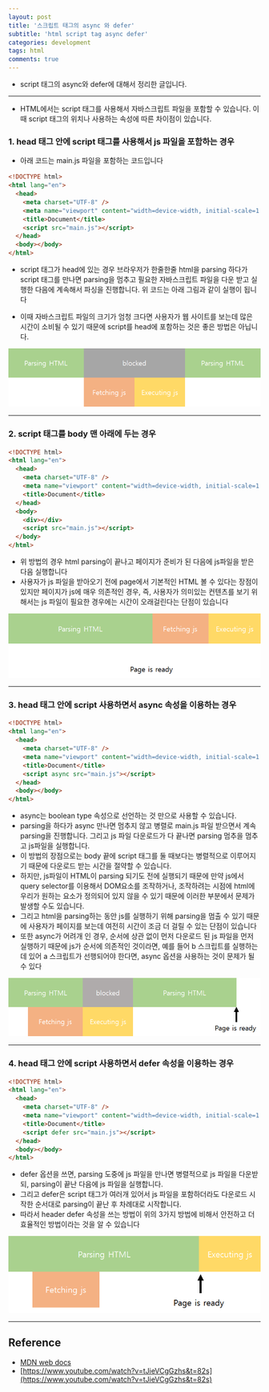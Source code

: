 ```yaml
---
layout: post
title: '스크립트 태그의 async 와 defer'
subtitle: 'html script tag async defer'
categories: development
tags: html
comments: true
---
```


- script 태그의 async와 defer에 대해서 정리한 글입니다.

---

- HTML에서는 script 태그를 사용해서 자바스크립트 파일을 포함할 수 있습니다. 이때 script 태그의 위치나 사용하는 속성에 따른 차이점이 있습니다.

### 1. head 태그 안에 script 태그를 사용해서 js 파일을 포함하는 경우

- 아래 코드는 main.js 파일을 포함하는 코드입니다

```html
<!DOCTYPE html>
<html lang="en">
  <head>
    <meta charset="UTF-8" />
    <meta name="viewport" content="width=device-width, initial-scale=1.0" />
    <title>Document</title>
    <script src="main.js"></script>
  </head>
  <body></body>
</html>
```

- script 태그가 head에 있는 경우 브라우저가 한줄한줄 html을 parsing 하다가 script 태그를 만나면 parsing을 멈추고 필요한 자바스크립트 파일을 다운 받고 실행한 다음에 계속해서 파싱을 진행합니다. 위 코드는 아래 그림과 같이 실행이 됩니다

- 이때 자바스크립트 파일의 크기가 엄청 크다면 사용자가 웹 사이트를 보는데 많은 시간이 소비될 수 있기 때문에 script를 head에 포함하는 것은 좋은 방법은 아닙니다.

<img src="https://github.com/ibtg/ibtg.github.io/blob/master/assets/img/post_img/head.png?raw=true">

---

### 2. script 태그를 body 맨 아래에 두는 경우

```html
<!DOCTYPE html>
<html lang="en">
  <head>
    <meta charset="UTF-8" />
    <meta name="viewport" content="width=device-width, initial-scale=1.0" />
    <title>Document</title>
  </head>
  <body>
    <div></div>
    <script src="main.js"></script>
  </body>
</html>
```

- 위 방법의 경우 html parsing이 끝나고 페이지가 준비가 된 다음에 js파일을 받은 다음 실행합니다
- 사용자가 js 파일을 받아오기 전에 page에서 기본적인 HTML 볼 수 있다는 장점이 있지만 페이지가 js에 매우 의존적인 경우, 즉, 사용자가 의미있는 컨텐츠를 보기 위해서는 js 파일이 필요한 경우에는 시간이 오래걸린다는 단점이 있습니다

<img src="https://github.com/ibtg/ibtg.github.io/blob/master/assets/img/post_img/body.png?raw=true">

---

### 3. head 태그 안에 script 사용하면서 async 속성을 이용하는 경우

```html
<!DOCTYPE html>
<html lang="en">
  <head>
    <meta charset="UTF-8" />
    <meta name="viewport" content="width=device-width, initial-scale=1.0" />
    <title>Document</title>
    <script async src="main.js"></script>
  </head>
  <body></body>
</html>
```

- async는 boolean type 속성으로 선언하는 것 만으로 사용할 수 있습니다.
- parsing을 하다가 async 만나면 멈추지 않고 병렬로 main.js 파일 받으면서 계속 parsing을 진행합니다. 그리고 js 파일 다운로드가 다 끝나면 parsing 멈추을 멈추고 js파일을 실행합니다.
- 이 방법의 장점으로는 body 끝에 script 태그를 둘 때보다는 병렬적으로 이루어지기 때문에 다운로드 받는 시간을 절약할 수 있습니다.
- 하지만, js파일이 HTML이 parsing 되기도 전에 실행되기 때문에 만약 js에서 query selector를 이용해서 DOM요소를 조작하거나, 조작하려는 시점에 html에 우리가 원하는 요소가 정의되어 있지 않을 수 있기 때문에 이러한 부분에서 문제가 발생할 수도 있습니다.
- 그리고 html을 parsing하는 동안 js를 실행하기 위해 parsing을 멈출 수 있기 때문에 사용자가 페이지를 보는데 여전히 시간이 조금 더 걸릴 수 있는 단점이 있습니다
- 또한 async가 어려개 인 경우, 순서에 상관 없이 먼저 다운로드 된 js 파일을 먼저 실행하기 때문에 js가 순서에 의존적인 것이라면, 예를 들어 b 스크립트를 실행하는데 있어 a 스크립트가 선행되어야 한다면, async 옵션을 사용하는 것이 문제가 될 수 있다

<img src="https://github.com/ibtg/ibtg.github.io/blob/master/assets/img/post_img/async.png?raw=true">

---

### 4. head 태그 안에 script 사용하면서 defer 속성을 이용하는 경우

```html
<!DOCTYPE html>
<html lang="en">
  <head>
    <meta charset="UTF-8" />
    <meta name="viewport" content="width=device-width, initial-scale=1.0" />
    <title>Document</title>
    <script defer src="main.js"></script>
  </head>
  <body></body>
</html>
```

- defer 옵션을 쓰면, parsing 도중에 js 파일을 만나면 병렬적으로 js 파일을 다운받되, parsing이 끝난 다음에 js 파일을 실행합니다.
- 그리고 defer은 script 태그가 여러개 있어서 js 파일을 포함하더라도 다운로드 시작한 순서대로 parsing이 끝난 후 차례대로 시작합니다.
- 따라서 header defer 속성을 쓰는 방법이 위의 3가지 방법에 비해서 안전하고 더 효율적인 방법이라는 것을 알 수 있습니다

<img src="https://github.com/ibtg/ibtg.github.io/blob/master/assets/img/post_img/defer.png?raw=true">

---

## Reference

- [MDN web docs](https://developer.mozilla.org/en-US/docs/Web/API/HTMLScriptElement)
- [https://www.youtube.com/watch?v=tJieVCgGzhs&t=82s](https://www.youtube.com/watch?v=tJieVCgGzhs&t=82s)
